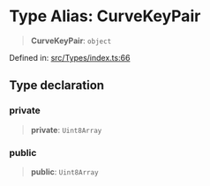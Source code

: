 # Type Alias: CurveKeyPair

> **CurveKeyPair**: `object`

Defined in: [src/Types/index.ts:66](https://github.com/Fokusdotid/Baileys/blob/db1d3e5f41e9eede5877460f9adbb0224021575c/src/Types/index.ts#L66)

## Type declaration

### private

> **private**: `Uint8Array`

### public

> **public**: `Uint8Array`
